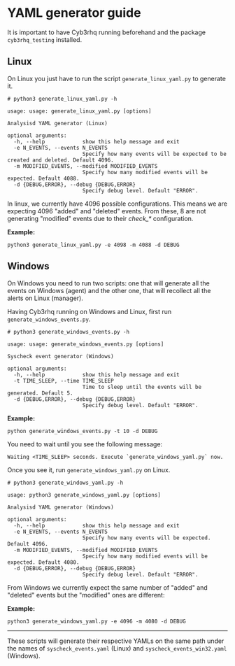# YAML generator guide

It is important to have Cyb3rhq running beforehand and the package `cyb3rhq_testing` installed.

## Linux

On Linux you just have to run the script `generate_linux_yaml.py` to generate it.

```
# python3 generate_linux_yaml.py -h

usage: usage: generate_linux_yaml.py [options]

Analysisd YAML generator (Linux)

optional arguments:
  -h, --help            show this help message and exit
  -e N_EVENTS, --events N_EVENTS
                        Specify how many events will be expected to be created and deleted. Default 4096.
  -m MODIFIED_EVENTS, --modified MODIFIED_EVENTS
                        Specify how many modified events will be expected. Default 4088.
  -d {DEBUG,ERROR}, --debug {DEBUG,ERROR}
                        Specify debug level. Default "ERROR".
```

In linux, we currently have 4096 possible configurations. This means we are expecting 4096 "added" and "deleted" events.
From these, 8 are not generating "modified" events due to their _check\_*_ configuration.

**Example:**

```
python3 generate_linux_yaml.py -e 4098 -m 4088 -d DEBUG
```

## Windows

On Windows you need to run two scripts: one that will generate all the events on Windows (agent) and the other one, that
will recollect all the alerts on Linux (manager).

Having Cyb3rhq running on Windows and Linux, first run `generate_windows_events.py`.

```
# python3 generate_windows_events.py -h

usage: usage: generate_windows_events.py [options]

Syscheck event generator (Windows)

optional arguments:
  -h, --help            show this help message and exit
  -t TIME_SLEEP, --time TIME_SLEEP
                        Time to sleep until the events will be generated. Default 5.
  -d {DEBUG,ERROR}, --debug {DEBUG,ERROR}
                        Specify debug level. Default "ERROR".
```

**Example:**

```
python generate_windows_events.py -t 10 -d DEBUG
```

You need to wait until you see the following message:

```
Waiting <TIME_SLEEP> seconds. Execute `generate_windows_yaml.py` now.
```

Once you see it, run `generate_windows_yaml.py` on Linux.

```
# python3 generate_windows_yaml.py -h

usage: python3 generate_windows_yaml.py [options]

Analysisd YAML generator (Windows)

optional arguments:
  -h, --help            show this help message and exit
  -e N_EVENTS, --events N_EVENTS
                        Specify how many events will be expected. Default 4096.
  -m MODIFIED_EVENTS, --modified MODIFIED_EVENTS
                        Specify how many modified events will be expected. Default 4080.
  -d {DEBUG,ERROR}, --debug {DEBUG,ERROR}
                        Specify debug level. Default "ERROR".

```

From Windows we currently expect the same number of "added" and "deleted" events but the "modified" ones are different:

**Example:**

```
python3 generate_windows_yaml.py -e 4096 -m 4080 -d DEBUG
```

----

These scripts will generate their respective YAMLs on the same path under the names of `syscheck_events.yaml` (Linux)
and `syscheck_events_win32.yaml` (Windows).
